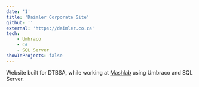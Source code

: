 ```yaml
---
date: '1'
title: 'Daimler Corporate Site'
github: ''
external: 'https://daimler.co.za'
tech:
    - Umbraco
    - C#
    - SQL Server
showInProjects: false
---
```


Website built for DTBSA, while working at [Mashlab]('https://fuso.co.za') using Umbraco and SQL Server.
